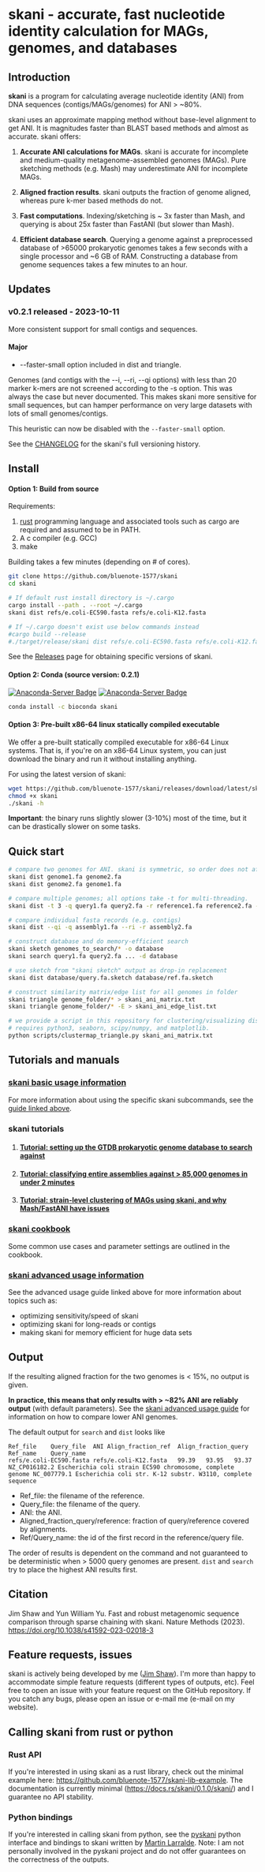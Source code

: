 # skani - accurate, fast nucleotide identity calculation for MAGs, genomes, and databases

## Introduction

**skani** is a program for calculating average nucleotide identity (ANI) from DNA sequences (contigs/MAGs/genomes) for ANI > ~80%.

skani uses an approximate mapping method without base-level alignment to get ANI. It is magnitudes faster than BLAST based methods and almost as accurate. skani offers:

1. **Accurate ANI calculations for MAGs**. skani is accurate for incomplete and medium-quality metagenome-assembled genomes (MAGs). Pure sketching methods (e.g. Mash) may underestimate ANI for incomplete MAGs.

2. **Aligned fraction results**. skani outputs the fraction of genome aligned, whereas pure k-mer based methods do not. 

3. **Fast computations**. Indexing/sketching is ~ 3x faster than Mash, and querying is about 25x faster than FastANI (but slower than Mash). 

4. **Efficient database search**. Querying a genome against a preprocessed database of >65000 prokaryotic genomes takes a few seconds with a single processor and ~6 GB of RAM. Constructing a database from genome sequences takes a few minutes to an hour.

##  Updates

### v0.2.1 released - 2023-10-11

More consistent support for small contigs and sequences. 

#### Major

* --faster-small option included in dist and triangle. 

Genomes (and contigs with the --i, --ri, --qi options) with less than 20 marker k-mers are not screened according to the -s option. This was always the case but never documented. This makes skani more sensitive for small sequences, but can hamper performance on very large datasets with lots of small genomes/contigs. 

This heuristic can now be disabled with the `--faster-small` option. 

See the [CHANGELOG](https://github.com/bluenote-1577/skani/blob/main/CHANGELOG.md) for the skani's full versioning history. 

##  Install

#### Option 1: Build from source

Requirements:
1. [rust](https://www.rust-lang.org/tools/install) programming language and associated tools such as cargo are required and assumed to be in PATH.
2. A c compiler (e.g. GCC)
3. make

Building takes a few minutes (depending on # of cores).

```sh
git clone https://github.com/bluenote-1577/skani
cd skani

# If default rust install directory is ~/.cargo
cargo install --path . --root ~/.cargo
skani dist refs/e.coli-EC590.fasta refs/e.coli-K12.fasta

# If ~/.cargo doesn't exist use below commands instead
#cargo build --release
#./target/release/skani dist refs/e.coli-EC590.fasta refs/e.coli-K12.fasta
```

See the [Releases](https://github.com/bluenote-1577/skani/releases) page for obtaining specific versions of skani.

#### Option 2: Conda (source version: 0.2.1)
[![Anaconda-Server Badge](https://anaconda.org/bioconda/skani/badges/version.svg)](https://anaconda.org/bioconda/skani)
[![Anaconda-Server Badge](https://anaconda.org/bioconda/skani/badges/latest_release_date.svg)](https://anaconda.org/bioconda/skani)
```sh
conda install -c bioconda skani
```

#### Option 3: Pre-built x86-64 linux statically compiled executable

We offer a pre-built statically compiled executable for x86-64 Linux systems. That is, if you're on an x86-64 Linux system, you can just download the binary and run it without installing anything. 

For using the latest version of skani: 

```sh
wget https://github.com/bluenote-1577/skani/releases/download/latest/skani
chmod +x skani
./skani -h
```

**Important**: the binary runs slightly slower (3-10%) most of the time, but it can be drastically slower on some tasks. 

## Quick start

```sh
# compare two genomes for ANI. skani is symmetric, so order does not affect ANI
skani dist genome1.fa genome2.fa 
skani dist genome2.fa genome1.fa 

# compare multiple genomes; all options take -t for multi-threading.
skani dist -t 3 -q query1.fa query2.fa -r reference1.fa reference2.fa -o all-to-all_results.txt

# compare individual fasta records (e.g. contigs)
skani dist --qi -q assembly1.fa --ri -r assembly2.fa  

# construct database and do memory-efficient search
skani sketch genomes_to_search/* -o database
skani search query1.fa query2.fa ... -d database

# use sketch from "skani sketch" output as drop-in replacement
skani dist database/query.fa.sketch database/ref.fa.sketch

# construct similarity matrix/edge list for all genomes in folder
skani triangle genome_folder/* > skani_ani_matrix.txt
skani triangle genome_folder/* -E > skani_ani_edge_list.txt

# we provide a script in this repository for clustering/visualizing distance matrices.
# requires python3, seaborn, scipy/numpy, and matplotlib.
python scripts/clustermap_triangle.py skani_ani_matrix.txt 

```

## Tutorials and manuals

### [skani basic usage information](https://github.com/bluenote-1577/skani/wiki/skani-basic-usage-guide)

For more information about using the specific skani subcommands, see the [guide linked above](https://github.com/bluenote-1577/skani/wiki/skani-basic-usage-guide). 

### skani tutorials

1. #### [Tutorial: setting up the GTDB prokaryotic genome database to search against](https://github.com/bluenote-1577/skani/wiki/Tutorial:-setting-up-the-GTDB-genome-database-to-search-against)
2. #### [Tutorial: classifying entire assemblies against > 85,000 genomes in under 2 minutes](https://github.com/bluenote-1577/skani/wiki/Tutorial:-classifying-entire-assemblies-(MAGs-or-contigs)-against-85,000-genomes-in-under-2-minutes)
3. #### [Tutorial: strain-level clustering of MAGs using skani, and why Mash/FastANI have issues](https://github.com/bluenote-1577/skani/wiki/Tutorial:-strain-and-species-level-clustering-of-MAGs-with-skani-triangle)

### [skani cookbook](https://github.com/bluenote-1577/skani/wiki/skani-cookbook)

Some common use cases and parameter settings are outlined in the cookbook. 

### [skani advanced usage information](https://github.com/bluenote-1577/skani/wiki/skani-advanced-usage-guide)

See the advanced usage guide linked above for more information about topics such as:

* optimizing sensitivity/speed of skani
* optimizing skani for long-reads or contigs
* making skani for memory efficient for huge data sets

## Output

If the resulting aligned fraction for the two genomes is < 15%, no output is given. 

**In practice, this means that only results with > ~82% ANI are reliably output** (with default parameters). See the [skani advanced usage guide](https://github.com/bluenote-1577/skani/wiki/skani-advanced-usage-guide) for information on how to compare lower ANI genomes. 

The default output for `search` and `dist` looks like
```
Ref_file	Query_file	ANI	Align_fraction_ref	Align_fraction_query	Ref_name	Query_name
refs/e.coli-EC590.fasta	refs/e.coli-K12.fasta	99.39	93.95	93.37	NZ_CP016182.2 Escherichia coli strain EC590 chromosome, complete genome	NC_007779.1 Escherichia coli str. K-12 substr. W3110, complete sequence
```
- Ref_file: the filename of the reference.
- Query_file: the filename of the query.
- ANI: the ANI.
- Aligned_fraction_query/reference: fraction of query/reference covered by alignments.
- Ref/Query_name: the id of the first record in the reference/query file.

The order of results is dependent on the command and not guaranteed to be deterministic when > 5000 query genomes are present. `dist` and `search` try to place the highest ANI results first. 

## Citation

Jim Shaw and Yun William Yu. Fast and robust metagenomic sequence comparison through sparse chaining with skani. Nature Methods (2023). https://doi.org/10.1038/s41592-023-02018-3

## Feature requests, issues

skani is actively being developed by me ([Jim Shaw](https://jim-shaw-bluenote.github.io/)). I'm more than happy to accommodate simple feature requests (different types of outputs, etc). Feel free to open an issue with your feature request on the GitHub repository. If you catch any bugs, please open an issue or e-mail me (e-mail on my website). 

## Calling skani from rust or python

### Rust API

If you're interested in using skani as a rust library, check out the minimal example here: https://github.com/bluenote-1577/skani-lib-example. The documentation is currently minimal (https://docs.rs/skani/0.1.0/skani/) and I guarantee no API stability. 

### Python bindings 

If you're interested in calling skani from python, see the [pyskani](https://github.com/althonos/pyskani) python interface and bindings to skani written by [Martin Larralde](https://github.com/althonos). Note: I am not personally involved in the pyskani project and do not offer guarantees on the correctness of the outputs. 
